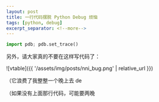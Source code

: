 ```yaml
---
layout: post
title: 一行代码摆脱 Python Debug 烦恼
tags: [python, debug]
excerpt_separator: <!--more-->
---
```


```python
import pdb; pdb.set_trace()
```

另外，请大家真的不要在这样写代码了：

![vtable]({{ '/assets/img/posts/nni_bug.png' | relative_url }})

（它浪费了我整整一个晚上去 de

（如果没有上面那行代码，可能要两晚
